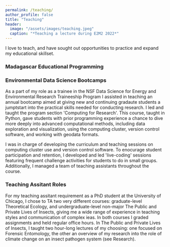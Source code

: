 ```yaml
---
permalink: /teaching/
author_profile: false
title: "Teaching"
header:
  image: "/assets/images/teaching.jpeg"
  caption: "*Teaching a lecture during E2M2 2022*"
---
```


I love to teach, and have sought out opportunities to practice and expand my educational skillset.

### Madagascar Educational Programming



### Environmental Data Science Bootcamps
As a part of my role as a trainee in the NSF Data Science for Energy and Environmental Research Traineeship Program I assisted in teaching an annual bootcamp aimed at giving new and continuing gradaute students a jumptstart into the practical skills needed for conducting research. I led and taught the program section 'Computing for Research'. This course, taught in Python, gave students with prior programming experience a chance to dive more deeply into advanced computational methods, including data exploration and visualization, using the computing cluster, version control software, and working with geodata formats.

I was in charge of developing the curriculum and teaching sessions on computing cluster use and version control software. To enocurage student participation and retention, I developed and led 'live-coding' sessions featuring frequent challenge activities for students to do in small groups. Additionally, I managed a team of teaching assistants throughout the course.

### Teaching Assitant Roles
For my teaching assitant requirement as a PhD student at the University of Chicago, I chose to TA two very different courses: graduate-level Theoretical Ecology, and undergraduate-level non-major The Public and Private Lives of Insects, giving me a wide range of experience in teaching styles and communication of complex ieas. In both courses I graded assignments and held regular office hours. In The Public and Private Lives of Insects, I taught two hour-long lectures of my choosing: one focused on Forensic Entomology, the other an overview of my research into the role of climate change on an insect pathogen system (see Research).

